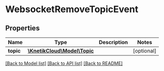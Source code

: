 # WebsocketRemoveTopicEvent

## Properties
Name | Type | Description | Notes
------------ | ------------- | ------------- | -------------
**topic** | [**\KnetikCloud\Model\Topic**](Topic.md) |  | [optional] 

[[Back to Model list]](../README.md#documentation-for-models) [[Back to API list]](../README.md#documentation-for-api-endpoints) [[Back to README]](../README.md)



